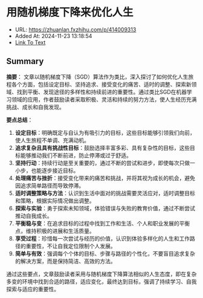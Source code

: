 # 用随机梯度下降来优化人生
- URL: https://zhuanlan.fxzhihu.com/p/414009313
- Added At: 2024-11-23 13:18:54
- [Link To Text](2024-11-23-用随机梯度下降来优化人生_raw.md)

## Summary
**摘要**：
文章以随机梯度下降（SGD）算法作为类比，深入探讨了如何优化人生旅程各个方面，包括设定目标、坚持追求、接受变化的痛苦、适时的调整、探索新领域、找到平衡、发现途径的多样性和持续前进的重要性。通过类比SGD在机器学习领域的应用，作者鼓励读者采取积极、灵活和持续的努力方法，使人生经历充满挑战、成长和自我发现。

**要点总结**：
1. **设定目标**：明确既定与自认为有吸引力的目标，这些目标能够引领我们向前，使人生旅程不单调、充满动机。
2. **追求复杂且具有挑战性目标**：鼓励选择丰富多彩、具有复杂性的目标，这些目标能够推动我们不断前进，防止停滞或过于舒适。
3. **坚持行动**：持续行动是至关重要的，通过不断的尝试和进步，即使每次只做一小步，也能逐步接近目标。
4. **处理痛苦与挫折**：接受变化带来的痛苦和挑战，并将其视为成长的机会，避免因追求简单路径而导致停滞。
5. **适时调整策略与方法**：认识到生活中面对的挑战需要灵活应对，适时调整目标和策略，根据实际情况做出调整。
6. **探索与实验**：勇于探索未知领域，体验错误与失败的教育价值，通过不断尝试推动自我成长。
7. **平衡稳与变**：在追求目标的过程中找到工作和生活、个人和职业发展的平衡点，维持积极的进展和生活质量。
8. **享受过程**：珍惜每一次尝试与经历的价值，认识到体验多样化的人生和工作路径的重要性，不让自我定位限制个人发展。
9. **简单与有效**：强调每个个体的目标、步骤与路径的个性化，不要盲目追求复杂的解决方案，而是保持简洁、高效的方法。

通过这些要点，文章鼓励读者采用与随机梯度下降算法相似的人生态度，即在复杂多变的环境中找到合适的路径，适应变化，最终达到目标，强调了持续学习、自我探索与适应的重要性。
